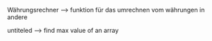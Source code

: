 Währungsrechner -->  funktion für das umrechnen vom währungen in andere

untiteled --> find max value of an array

